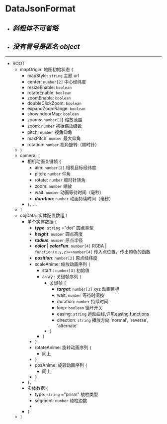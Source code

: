 # DataJsonFormat

-   ## **_斜粗体不可省略_**
-   ## **_没有冒号是匿名 object_**

---

-   ROOT
    -   mapOrigin: 地图初始状态 `{`
        -   mapStyle: `string` 主题 url
        -   center: `number[2]` 中心经纬度
        -   resizeEnable: `boolean`
        -   rotateEnable: `boolean`
        -   zoomEnable: `boolean`
        -   doubleClickZoom: `boolean`
        -   expandZoomRange: `boolean`
        -   showIndoorMap: `boolean`
        -   zooms: `number[2]` 缩放范围
        -   zoom: `number` 初始缩放级数
        -   pitch: `number` 视角仰角
        -   maxPitch: `number` 最大仰角
        -   rotation: `number` 视角旋转（顺时针）
    -   `}`
    -   camera: `[`
        -   相机动画关键帧 `{`
            -   aim: `number[2]` 相机目标经纬度
            -   pitch: `number` 仰角
            -   rotate: `number` 顺时针转角
            -   zoom: `number` 缩放
            -   wait: `number` 动画等待时间（毫秒）
            -   **_duration_**: `number` 动画持续时间（毫秒）
        -   `},` ...
    -   `]`
    -   objData: 实体配置数组 `[`
        -   单个实体数据 `{`
            -   **_type_**: `string` ="dot" 圆点类型
            -   **_height_**: `number` 圆点高度
            -   **_radius_**: `number` 原点半径
            -   **_color_** | **_colorFun_**: `number[4]` RGBA
                | `function(x,y,z)=>number[4]` 传入点位置，传出颜色的函数
            -   **_position_**: `number[2]` 原点经纬度
            -   scaleAnime: 缩放动画序列 `{`
                -   start : `number[3]` 初始值
                -   array : 关键帧序列 `[`
                    -   关键帧 `{`
                        -   **_target_**: `number[3]` xyz 动画目标
                        -   wait: `number` 等待时间按
                        -   duration: `number` 持续时间
                        -   loop: `boolean` 循环开关
                        -   easing: `string` 运动曲线,详见[easing functions](https://github.com/juliangarnier/anime/#easing-functions)
                        -   direction: `string` 播放方向 'normal', 'reverse', 'alternate'
                    -   `}`
                -   `]`
            -   `}`
            -   rotateAnime: 旋转动画序列 `{`
                -   同上
            -   `}`
            -   posAnime: 旋转动画序列 `{`
                -   同上
            -   `}`
        -   `},`
        -   实体数据 `{`
            -   type: `string` ="prism" 棱柱类型
            -   segment: `number` 棱柱边数
            -
        -   `}`
    -   `]`
